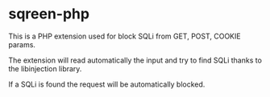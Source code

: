# sqreen-php

This is a PHP extension used for block SQLi from GET, POST, COOKIE params.

The extension will read automatically the input and try to find SQLi thanks to the libinjection library.

If a SQLi is found the request will be automatically blocked.
